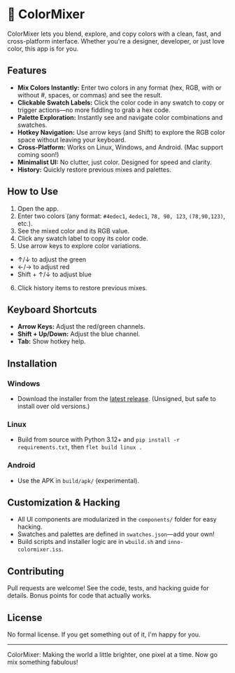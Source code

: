 # 🎨 ColorMixer

ColorMixer lets you blend, explore, and copy colors with a clean, fast, and cross-platform interface. Whether you're a designer, developer, or just love color, this app is for you.

## Features

- **Mix Colors Instantly:** Enter two colors in any format (hex, RGB, with or without #, spaces, or commas) and see the result.
- **Clickable Swatch Labels:** Click the color code in any swatch to copy or trigger actions—no more fiddling to grab a hex code.
- **Palette Exploration:** Instantly see and navigate color combinations and swatches.
- **Hotkey Navigation:** Use arrow keys (and Shift) to explore the RGB color space without leaving your keyboard.
- **Cross-Platform:** Works on Linux, Windows, and Android. (Mac support coming soon!)
- **Minimalist UI:** No clutter, just color. Designed for speed and clarity.
- **History:** Quickly restore previous mixes and palettes.

## How to Use

1. Open the app.
2. Enter two colors (any format: `#4edec1`, `4edec1`, `78, 90, 123`, `(78,90,123)`, etc.).
3. See the mixed color and its RGB value.
4. Click any swatch label to copy its color code.
5. Use arrow keys to explore color variations.
  - ↑/↓ to adjust the green
  - ←/→ to adjust red
  - Shift + ↑/↓ to adjust blue
6. Click history items to restore previous mixes.

## Keyboard Shortcuts

- **Arrow Keys:** Adjust the red/green channels.
- **Shift + Up/Down:** Adjust the blue channel.
- **Tab:** Show hotkey help.

## Installation

### Windows
- Download the installer from the [latest release](https://github.com/kviking/colormixer/releases). (Unsigned, but safe to install over old versions.)

### Linux
- Build from source with Python 3.12+ and `pip install -r requirements.txt`, then `flet build linux .`

### Android
- Use the APK in `build/apk/` (experimental).

## Customization & Hacking

- All UI components are modularized in the `components/` folder for easy hacking.
- Swatches and palettes are defined in `swatches.json`—add your own!
- Build scripts and installer logic are in `wbuild.sh` and `inno-colormixer.iss`.

## Contributing

Pull requests are welcome! See the code, tests, and hacking guide for details. Bonus points for code that actually works.

## License

No formal license. If you get something out of it, I'm happy for you.

---

ColorMixer: Making the world a little brighter, one pixel at a time. Now go mix something fabulous!
